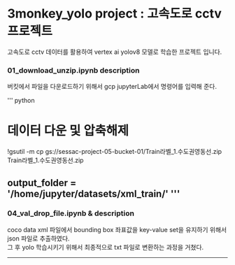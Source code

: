 # 3monkey_yolo project : 고속도로 cctv 프로젝트


고속도로 cctv 데이터를 활용하여 vertex ai yolov8 모델로 학습한 프로젝트 입니다.

### 01_download_unzip.ipynb description
버킷에서 파일을 다운로드하기 위해서 gcp jupyterLab에서 명령어를 입력해 준다. 

'''
python
# 데이터 다운 및 압축해제
!gsutil -m cp gs://sessac-project-05-bucket-01/Train라벨_1.수도권영동선.zip Train라벨_1.수도권영동선.zip

output_folder = '/home/jupyter/datasets/xml_train/'
'''
---

### 04_val_drop_file.ipynb & description
coco data xml 파일에서 bounding box 좌표값을 key-value set을 유지하기 위해서 json 파일로 추출하였다.  
그 후 yolo 학습시키기 위해서 최종적으로 txt 파일로 변환하는 과정을 거쳤다.

---
### 
